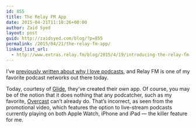 ```yaml
---
id: 855
title: The Relay FM App
date: 2015-04-21T11:10:26+00:00
author: Zaid Syed
layout: post
guid: http://zaidsyed.com/blog/?p=855
permalink: /2015/04/21/the-relay-fm-app/
linked_list_url:
  - http://www.extras.relay.fm/blog/2015/4/19/introducing-the-relay-fm-app-powered-by-glide
---
```

I&#8217;ve [previously written about why I love podcasts](http://zaidsyed.com/blog/2015/02/14/why-i-love-podcasts/), and Relay FM is one of my favorite podcast networks out there today.

Today, courtesy of [Glide](http://createglide.com), they&#8217;ve created their own app. Of course, you may be of the notion that it does nothing that any podcatcher, such as my favorite, [Overcast](http://overcast.fm) can&#8217;t already do. That&#8217;s incorrect, as seen from the promotional video, which features the option to live-stream podcasts currently playing on both Apple Watch, iPhone and iPad — the killer feature for me.
